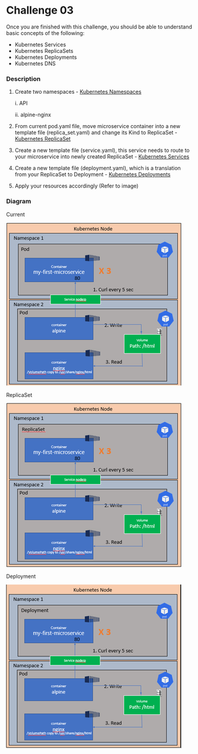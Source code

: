 # Challenge 03

Once you are finished with this challenge, you should be able to understand basic
concepts of the following:

- Kubernetes Services
- Kubernetes ReplicaSets
- Kubernetes Deployments
- Kubernetes DNS

### Description

1. Create two namespaces - [Kubernetes Namespaces](https://kubernetes.io/docs/concepts/overview/working-with-objects/namespaces/)

    i. API

    ii. alpine-nginx

2. From current pod.yaml file, move microservice container into a new template file (replica_set.yaml) and change its Kind to ReplicaSet - [Kubernetes ReplicaSet](https://kubernetes.io/docs/concepts/workloads/controllers/replicaset/)

3. Create a new template file (service.yaml), this service needs to route to your microservice into newly created ReplicaSet - [Kubernetes Services](https://kubernetes.io/docs/concepts/services-networking/service/)

4. Create a new template file (deployment.yaml), which is a translation from your ReplicaSet to Deployment - [Kubernetes Deployments](https://kubernetes.io/docs/concepts/workloads/controllers/deployment/)

5. Apply your resources accordingly (Refer to image)

### Diagram

Current

![Current Diagram](../images/diagram.png "Diagram")

ReplicaSet

![ReplicaSet Diagram](../images/replica_set.png "ReplicaSet Diagram")

Deployment

![Deployment Diagram](../images/deployment.png "Deployment Diagram")